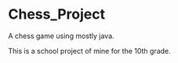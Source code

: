# Chess_Project
A chess game using mostly java.

This is a school project of mine for the 10th grade.
